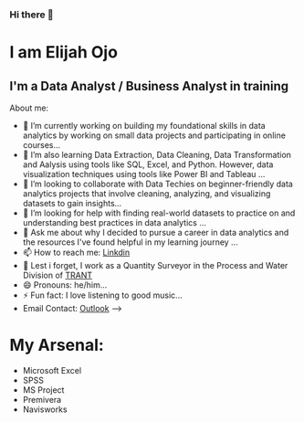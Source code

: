 ### Hi there 👋
# I am Elijah Ojo
## I'm a Data Analyst / Business Analyst in training
About me:

- 🔭 I’m currently working on building my foundational skills in data analytics by working on small data projects and participating in online courses...
- 🌱 I’m also learning Data Extraction, Data Cleaning, Data Transformation and Aalysis using tools like SQL, Excel, and Python. However, data visualization techniques using tools like Power BI and Tableau ...
- 👯 I’m looking to collaborate with Data Techies on beginner-friendly data analytics projects that involve cleaning, analyzing, and visualizing datasets to gain insights...
- 🤔 I’m looking for help with finding real-world datasets to practice on and understanding best practices in data analytics ...
- 💬 Ask me about why I decided to pursue a career in data analytics and the resources I've found helpful in my learning journey ...
- 📫 How to reach me: [Linkdin](https://www.linkedin.com/in/elijah-ojo-8b29351a3)
- 💬 Lest i forget, I work as a Quantity Surveyor in the Process and Water Division of [TRANT](https://www.trant.co.uk/)
- 😄 Pronouns: he/him...
- ⚡ Fun fact: I love listening to good music...
- Email Contact: [Outlook](elijahojo87@outlook.com) 
-->

# My Arsenal:

- Microsoft Excel
- SPSS
- MS Project
- Premivera
- Navisworks


